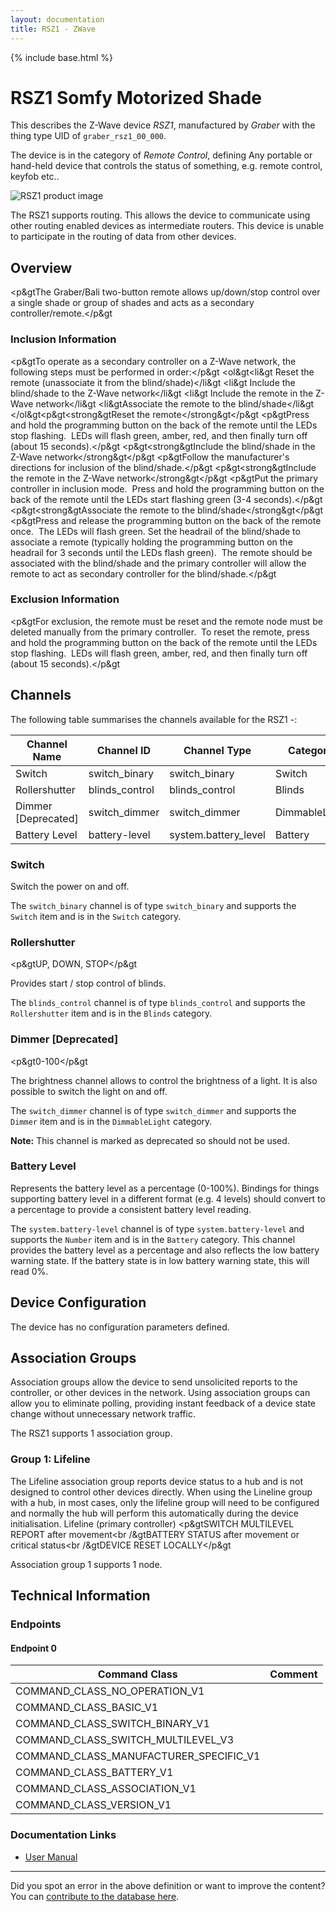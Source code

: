 ```yaml
---
layout: documentation
title: RSZ1 - ZWave
---
```


{% include base.html %}

# RSZ1 Somfy Motorized Shade
This describes the Z-Wave device *RSZ1*, manufactured by *Graber* with the thing type UID of ```graber_rsz1_00_000```.

The device is in the category of *Remote Control*, defining Any portable or hand-held device that controls the status of something, e.g. remote control, keyfob etc..

![RSZ1 product image](https://opensmarthouse.org/zwavedatabase/585/image/)


The RSZ1 supports routing. This allows the device to communicate using other routing enabled devices as intermediate routers.  This device is unable to participate in the routing of data from other devices.

## Overview

<p&gtThe Graber/Bali two-button remote allows up/down/stop control over a single shade or group of shades and acts as a secondary controller/remote.</p&gt

### Inclusion Information

<p&gtTo operate as a secondary controller on a Z-Wave network, the following steps must be performed in order:</p&gt <ol&gt<li&gt Reset the remote (unassociate it from the blind/shade)</li&gt <li&gt Include the blind/shade to the Z-Wave network</li&gt <li&gt Include the remote in the Z-Wave network</li&gt <li&gtAssociate the remote to the blind/shade</li&gt </ol&gt<p&gt<strong&gtReset the remote</strong&gt</p&gt <p&gtPress and hold the programming button on the back of the remote until the LEDs stop flashing.  LEDs will flash green, amber, red, and then finally turn off (about 15 seconds).</p&gt <p&gt<strong&gtInclude the blind/shade in the Z-Wave network</strong&gt</p&gt <p&gtFollow the manufacturer's directions for inclusion of the blind/shade.</p&gt <p&gt<strong&gtInclude the remote in the Z-Wave network</strong&gt</p&gt <p&gtPut the primary controller in inclusion mode.  Press and hold the programming button on the back of the remote until the LEDs start flashing green (3-4 seconds).</p&gt <p&gt<strong&gtAssociate the remote to the blind/shade</strong&gt</p&gt <p&gtPress and release the programming button on the back of the remote once.  The LEDs will flash green. Set the headrail of the blind/shade to associate a remote (typically holding the programming button on the headrail for 3 seconds until the LEDs flash green).  The remote should be associated with the blind/shade and the primary controller will allow the remote to act as secondary controller for the blind/shade.</p&gt

### Exclusion Information

<p&gtFor exclusion, the remote must be reset and the remote node must be deleted manually from the primary controller.  To reset the remote, press and hold the programming button on the back of the remote until the LEDs stop flashing.  LEDs will flash green, amber, red, and then finally turn off (about 15 seconds).</p&gt

## Channels

The following table summarises the channels available for the RSZ1 -:

| Channel Name | Channel ID | Channel Type | Category | Item Type |
|--------------|------------|--------------|----------|-----------|
| Switch | switch_binary | switch_binary | Switch | Switch | 
| Rollershutter | blinds_control | blinds_control | Blinds | Rollershutter | 
| Dimmer  [Deprecated]| switch_dimmer | switch_dimmer | DimmableLight | Dimmer | 
| Battery Level | battery-level | system.battery_level | Battery | Number |

### Switch
Switch the power on and off.

The ```switch_binary``` channel is of type ```switch_binary``` and supports the ```Switch``` item and is in the ```Switch``` category.

### Rollershutter
<p&gtUP, DOWN, STOP</p&gt

Provides start / stop control of blinds.

The ```blinds_control``` channel is of type ```blinds_control``` and supports the ```Rollershutter``` item and is in the ```Blinds``` category.

### Dimmer [Deprecated]
<p&gt0-100</p&gt

The brightness channel allows to control the brightness of a light.
            It is also possible to switch the light on and off.

The ```switch_dimmer``` channel is of type ```switch_dimmer``` and supports the ```Dimmer``` item and is in the ```DimmableLight``` category.

**Note:** This channel is marked as deprecated so should not be used.

### Battery Level
Represents the battery level as a percentage (0-100%). Bindings for things supporting battery level in a different format (e.g. 4 levels) should convert to a percentage to provide a consistent battery level reading.

The ```system.battery-level``` channel is of type ```system.battery-level``` and supports the ```Number``` item and is in the ```Battery``` category.
This channel provides the battery level as a percentage and also reflects the low battery warning state. If the battery state is in low battery warning state, this will read 0%.


## Device Configuration

The device has no configuration parameters defined.

## Association Groups

Association groups allow the device to send unsolicited reports to the controller, or other devices in the network. Using association groups can allow you to eliminate polling, providing instant feedback of a device state change without unnecessary network traffic.

The RSZ1 supports 1 association group.

### Group 1: Lifeline

The Lifeline association group reports device status to a hub and is not designed to control other devices directly. When using the Lineline group with a hub, in most cases, only the lifeline group will need to be configured and normally the hub will perform this automatically during the device initialisation.
Lifeline (primary controller)
<p&gtSWITCH MULTILEVEL REPORT after movement<br /&gtBATTERY STATUS after movement or critical status<br /&gtDEVICE RESET LOCALLY</p&gt

Association group 1 supports 1 node.

## Technical Information

### Endpoints

#### Endpoint 0

| Command Class | Comment |
|---------------|---------|
| COMMAND_CLASS_NO_OPERATION_V1| |
| COMMAND_CLASS_BASIC_V1| |
| COMMAND_CLASS_SWITCH_BINARY_V1| |
| COMMAND_CLASS_SWITCH_MULTILEVEL_V3| |
| COMMAND_CLASS_MANUFACTURER_SPECIFIC_V1| |
| COMMAND_CLASS_BATTERY_V1| |
| COMMAND_CLASS_ASSOCIATION_V1| |
| COMMAND_CLASS_VERSION_V1| |

### Documentation Links

* [User Manual](https://opensmarthouse.org/zwavedatabase/585/Bali-Graber-Virtual-Cord-Owner-s-Manual.pdf)

---

Did you spot an error in the above definition or want to improve the content?
You can [contribute to the database here](https://opensmarthouse.org/zwavedatabase/585).
